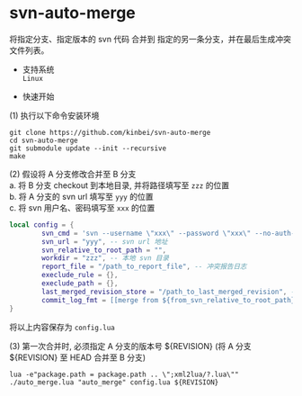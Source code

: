 # svn-auto-merge
将指定分支、指定版本的 svn 代码 合并到 指定的另一条分支，并在最后生成冲突文件列表。

- 支持系统    
`Linux`

- 快速开始

(1) 执行以下命令安装环境
```
git clone https://github.com/kinbei/svn-auto-merge
cd svn-auto-merge
git submodule update --init --recursive
make
```

(2) 假设将 A 分支修改合并至 B 分支    
a. 将 B 分支 checkout 到本地目录, 并将路径填写至 `zzz` 的位置    
b. 将 A 分支的 svn url 填写至 `yyy` 的位置    
c. 将 svn 用户名、密码填写至 `xxx` 的位置

```lua
local config = {
		svn_cmd = 'svn --username \"xxx\" --password \"xxx\" --no-auth-cache',
		svn_url = "yyy", -- svn url 地址
		svn_relative_to_root_path = "",
		workdir = "zzz", -- 本地 svn 目录
		report_file = "/path_to_report_file", -- 冲突报告日志
		execlude_rule = {},
		execlude_path = {},
		last_merged_revision_store = "/path_to_last_merged_revision", -- 程序用于保存最后已经合并过的版本号
		commit_log_fmt = [[merge from ${from_svn_relative_to_root_path} ${from_revision}|${from_commit_log}]], -- 合并代码后提交的 svn log 格式
}
```
将以上内容保存为 `config.lua`   

(3) 第一次合并时, 必须指定 A 分支的版本号 ${REVISION} (将 A 分支 ${REVISION} 至 HEAD 合并至 B 分支)
```
lua -e"package.path = package.path .. \";xml2lua/?.lua\"" ./auto_merge.lua "auto_merge" config.lua ${REVISION}
```

